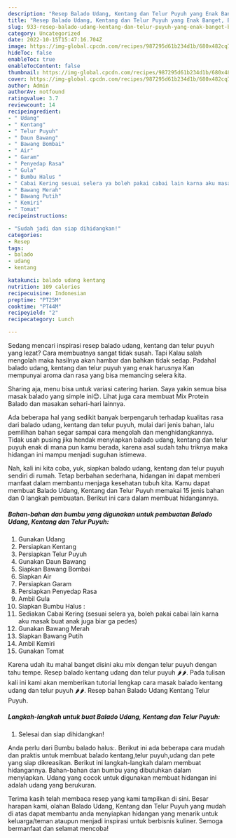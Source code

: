 ```yaml
---
description: "Resep Balado Udang, Kentang dan Telur Puyuh yang Enak Banget, Buat Buka Puasa}"
title: "Resep Balado Udang, Kentang dan Telur Puyuh yang Enak Banget, Buat Buka Puasa}"
slug: 933-resep-balado-udang-kentang-dan-telur-puyuh-yang-enak-banget-buat-buka-puasa
category: Uncategorized
date: 2022-10-15T15:47:16.704Z
image: https://img-global.cpcdn.com/recipes/987295d61b234d1b/680x482cq70/balado-udang-kentang-dan-telur-puyuh-foto-resep-utama.jpg
hideToc: false
enableToc: true
enableTocContent: false
thumbnail: https://img-global.cpcdn.com/recipes/987295d61b234d1b/680x482cq70/balado-udang-kentang-dan-telur-puyuh-foto-resep-utama.jpg
cover: https://img-global.cpcdn.com/recipes/987295d61b234d1b/680x482cq70/balado-udang-kentang-dan-telur-puyuh-foto-resep-utama.jpg
author: Admin
authorAv: notfound
ratingvalue: 3.7
reviewcount: 14
recipeingredient:
- " Udang"
- " Kentang"
- " Telur Puyuh"
- " Daun Bawang"
- " Bawang Bombai"
- " Air"
- " Garam"
- " Penyedap Rasa"
- " Gula"
- " Bumbu Halus "
- " Cabai Kering sesuai selera ya boleh pakai cabai lain karna aku masak buat anak juga biar ga pedes"
- " Bawang Merah"
- " Bawang Putih"
- " Kemiri"
- " Tomat"
recipeinstructions:

- "Sudah jadi dan siap dihidangkan!"
categories:
- Resep
tags:
- balado
- udang
- kentang

katakunci: balado udang kentang 
nutrition: 109 calories
recipecuisine: Indonesian
preptime: "PT25M"
cooktime: "PT44M"
recipeyield: "2"
recipecategory: Lunch

---
```



Sedang mencari inspirasi resep balado udang, kentang dan telur puyuh yang lezat? Cara membuatnya sangat tidak susah. Tapi Kalau salah mengolah maka hasilnya akan hambar dan bahkan tidak sedap. Padahal balado udang, kentang dan telur puyuh yang enak harusnya Kan mempunyai aroma dan rasa yang bisa memancing selera kita.


Sharing aja, menu bisa untuk variasi catering harian. Saya yakin semua bisa masak balado yang simple ini😊. Lihat juga cara membuat Mix Protein Balado dan masakan sehari-hari lainnya.

Ada beberapa hal yang sedikit banyak berpengaruh terhadap kualitas rasa dari balado udang, kentang dan telur puyuh, mulai dari jenis bahan, lalu pemilihan bahan segar sampai cara mengolah dan menghidangkannya. Tidak usah pusing jika hendak menyiapkan balado udang, kentang dan telur puyuh enak di mana pun kamu berada, karena asal sudah tahu triknya maka hidangan ini mampu menjadi suguhan istimewa.


Nah, kali ini kita coba, yuk, siapkan balado udang, kentang dan telur puyuh sendiri di rumah. Tetap berbahan sederhana, hidangan ini dapat memberi manfaat dalam membantu menjaga kesehatan tubuh kita. Kamu dapat membuat Balado Udang, Kentang dan Telur Puyuh memakai 15 jenis bahan dan 0 langkah pembuatan. Berikut ini cara dalam membuat hidangannya.

<!--inarticleads1-->

##### Bahan-bahan dan bumbu yang digunakan untuk pembuatan Balado Udang, Kentang dan Telur Puyuh:

1. Gunakan  Udang
1. Persiapkan  Kentang
1. Persiapkan  Telur Puyuh
1. Gunakan  Daun Bawang
1. Siapkan  Bawang Bombai
1. Siapkan  Air
1. Persiapkan  Garam
1. Persiapkan  Penyedap Rasa
1. Ambil  Gula
1. Siapkan  Bumbu Halus :
1. Sediakan  Cabai Kering (sesuai selera ya, boleh pakai cabai lain karna aku masak buat anak juga biar ga pedes)
1. Gunakan  Bawang Merah
1. Siapkan  Bawang Putih
1. Ambil  Kemiri
1. Gunakan  Tomat


Karena udah itu mahal banget disini aku mix dengan telur puyuh dengan tahu tempe. Resep balado kentang udang dan telur puyuh 🌶🌶. Pada tulisan kali ini kami akan memberikan tutorial lengkap cara masak balado kentang udang dan telur puyuh 🌶🌶. Resep bahan Balado Udang Kentang Telur Puyuh. 

<!--inarticleads2-->

##### Langkah-langkah untuk buat Balado Udang, Kentang dan Telur Puyuh:


1. Selesai dan siap dihidangkan!

Anda perlu dari Bumbu balado halus:. Berikut ini ada beberapa cara mudah dan praktis untuk membuat balado kentang,telur puyuh,udang dan pete yang siap dikreasikan. Berikut ini langkah-langkah dalam membuat hidangannya. Bahan-bahan dan bumbu yang dibutuhkan dalam menyiapkan. Udang yang cocok untuk digunakan membuat hidangan ini adalah udang yang berukuran. 

Terima kasih telah membaca resep yang kami tampilkan di sini. Besar harapan kami, olahan Balado Udang, Kentang dan Telur Puyuh yang mudah di atas dapat membantu anda menyiapkan hidangan yang menarik untuk keluarga/teman ataupun menjadi inspirasi untuk berbisnis kuliner. Semoga bermanfaat dan selamat mencoba!
